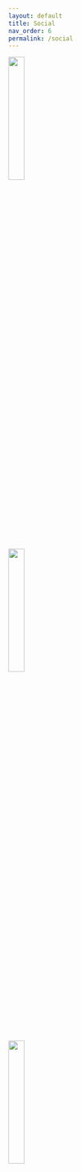 ```yaml
---
layout: default
title: Social
nav_order: 6
permalink: /social
---
```


<!-- 
{: .note }
> {: .opaque }
> 
>
> 
-->

<div class="gallery">
<div class="w3-card">
<div class="responsive">
<a href="https://www.deviantart.com/the-back-room" target="_blank">
<img width="25%" height="auto" src="https://upload.wikimedia.org/wikipedia/commons/9/9b/DeviantArt_Logo.png" /></a>
</div>
</div>

<div class="w3-card">
<div class="responsive">
<a href="https://www.facebook.com/profile.php?id=61572245999615" target="_blank">
<img width="25%" height="auto" src="https://socialsizes.io/static/facebook-banner-size-e26971e1cc6384ea2e577f3fbc9a60e0.jpg" /></a>
</div>
</div>

<div class="w3-card">
<div class="responsive">
<a href="/social/reddit" target="_blank">
<img width="25%" height="auto" src="https://encrypted-tbn0.gstatic.com/images?q=tbn:ANd9GcT0lXMqtpxmHSmYjIR5lshZSLb3cYrAq1tqDA&s" /></a>
</div>
</div>
</div>